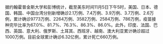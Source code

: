 据约翰霍普金斯大学和彭博统计，截至美东时间11月5日下午5时，美国、日本、德国、韩国、中国台湾分别新增确诊2.1万例、7.4万例、3.9万例、3.7万例、2.6万例，累计确诊9773万例、2264万例、3582万例、2584万例、786万例，疫苗接种完毕比率为67.0%、81.7%、76.3%、86.3%、86.0%。此外，印度、法国、巴西、英国、意大利、俄罗斯、土耳其、西班牙、越南、澳大利亚累计确诊超过1000万例。目前全球累计确诊6.32亿例，累计死亡660万例。